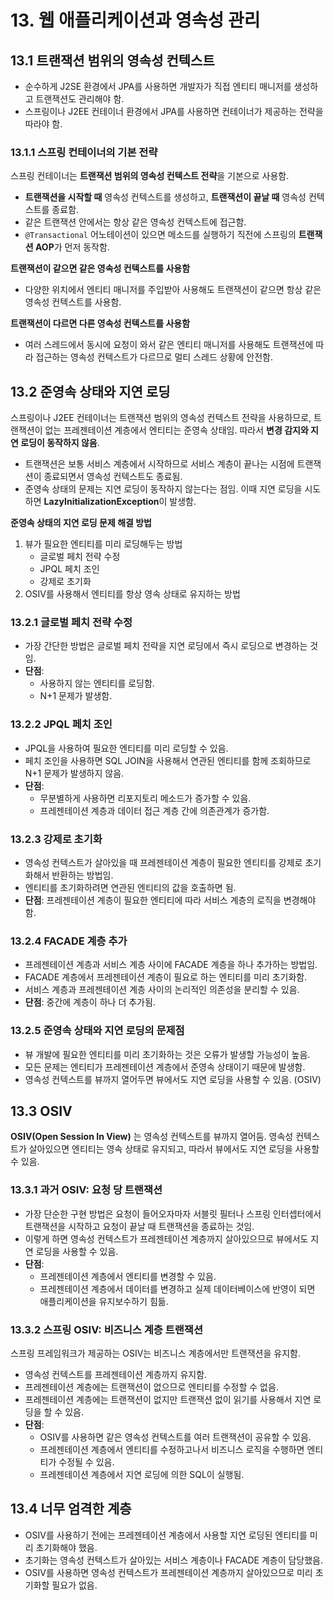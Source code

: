 # 13. 웹 애플리케이션과 영속성 관리

## 13.1 트랜잭션 범위의 영속성 컨텍스트

- 순수하게 J2SE 환경에서 JPA를 사용하면 개발자가 직접 엔티티 매니저를 생성하고 트랜잭션도 관리해야 함.
- 스프링이나 J2EE 컨테이너 환경에서 JPA를 사용하면 컨테이너가 제공하는 전략을 따라야 함.

### 13.1.1 스프링 컨테이너의 기본 전략

스프링 컨테이너는 **트랜잭션 범위의 영속성 컨텍스트 전략**을 기본으로 사용함.

- **트랜잭션을 시작할 때** 영속성 컨텍스트를 생성하고, **트랜잭션이 끝날 때** 영속성 컨텍스트를 종료함.
- 같은 트랜잭션 안에서는 항상 같은 영속성 컨텍스트에 접근함.
- `@Transactional` 어노테이션이 있으면 메소드를 실행하기 직전에 스프링의 **트랜잭션 AOP**가 먼저 동작함.

**트랜잭션이 같으면 같은 영속성 컨텍스트를 사용함**
- 다양한 위치에서 엔티티 매니저를 주입받아 사용해도 트랜잭션이 같으면 항상 같은 영속성 컨텍스트를 사용함.

**트랜잭션이 다르면 다른 영속성 컨텍스트를 사용함**
- 여러 스레드에서 동시에 요청이 와서 같은 엔티티 매니저를 사용해도 트랜잭션에 따라 접근하는 영속성 컨텍스트가 다르므로 멀티 스레드 상황에 안전함.

## 13.2 준영속 상태와 지연 로딩

스프링이나 J2EE 컨테이너는 트랜잭션 범위의 영속성 컨텍스트 전략을 사용하므로, 트랜잭션이 없는 프레젠테이션 계층에서 엔티티는 준영속 상태임. 따라서 **변경 감지와 지연 로딩이 동작하지 않음**.

- 트랜잭션은 보통 서비스 계층에서 시작하므로 서비스 계층이 끝나는 시점에 트랜잭션이 종료되면서 영속성 컨텍스트도 종료됨.
- 준영속 상태의 문제는 지연 로딩이 동작하지 않는다는 점임. 이때 지연 로딩을 시도하면 **LazyInitializationException**이 발생함.

**준영속 상태의 지연 로딩 문제 해결 방법**

1. 뷰가 필요한 엔티티를 미리 로딩해두는 방법
    - 글로벌 페치 전략 수정
    - JPQL 페치 조인
    - 강제로 초기화
2. OSIV를 사용해서 엔티티를 항상 영속 상태로 유지하는 방법

### 13.2.1 글로벌 페치 전략 수정

- 가장 간단한 방법은 글로벌 페치 전략을 지연 로딩에서 즉시 로딩으로 변경하는 것임.
- **단점**:
    - 사용하지 않는 엔티티를 로딩함.
    - N+1 문제가 발생함.

### 13.2.2 JPQL 페치 조인

- JPQL을 사용하여 필요한 엔티티를 미리 로딩할 수 있음.
- 페치 조인을 사용하면 SQL JOIN을 사용해서 연관된 엔티티를 함께 조회하므로 N+1 문제가 발생하지 않음.
- **단점**:
    - 무분별하게 사용하면 리포지토리 메소드가 증가할 수 있음.
    - 프레젠테이션 계층과 데이터 접근 계층 간에 의존관계가 증가함.

### 13.2.3 강제로 초기화

- 영속성 컨텍스트가 살아있을 때 프레젠테이션 계층이 필요한 엔티티를 강제로 초기화해서 반환하는 방법임.
- 엔티티를 초기화하려면 연관된 엔티티의 값을 호출하면 됨.
- **단점**: 프레젠테이션 계층이 필요한 엔티티에 따라 서비스 계층의 로직을 변경해야 함.

### 13.2.4 FACADE 계층 추가

- 프레젠테이션 계층과 서비스 계층 사이에 FACADE 계층을 하나 추가하는 방법임.
- FACADE 계층에서 프레젠테이션 계층이 필요로 하는 엔티티를 미리 초기화함.
- 서비스 계층과 프레젠테이션 계층 사이의 논리적인 의존성을 분리할 수 있음.
- **단점**: 중간에 계층이 하나 더 추가됨.

### 13.2.5 준영속 상태와 지연 로딩의 문제점

- 뷰 개발에 필요한 엔티티를 미리 초기화하는 것은 오류가 발생할 가능성이 높음.
- 모든 문제는 엔티티가 프레젠테이션 계층에서 준영속 상태이기 때문에 발생함.
- 영속성 컨텍스트를 뷰까지 열어두면 뷰에서도 지연 로딩을 사용할 수 있음. (OSIV)

## 13.3 OSIV

**OSIV(Open Session In View)** 는 영속성 컨텍스트를 뷰까지 열어둠. 영속성 컨텍스트가 살아있으면 엔티티는 영속 상태로 유지되고, 따라서 뷰에서도 지연 로딩을 사용할 수 있음.

### 13.3.1 과거 OSIV: 요청 당 트랜잭션

- 가장 단순한 구현 방법은 요청이 들어오자마자 서블릿 필터나 스프링 인터셉터에서 트랜잭션을 시작하고 요청이 끝날 때 트랜잭션을 종료하는 것임.
- 이렇게 하면 영속성 컨텍스트가 프레젠테이션 계층까지 살아있으므로 뷰에서도 지연 로딩을 사용할 수 있음.
- **단점**:
    - 프레젠테이션 계층에서 엔티티를 변경할 수 있음.
    - 프레젠테이션 계층에서 데이터를 변경하고 실제 데이터베이스에 반영이 되면 애플리케이션을 유지보수하기 힘듦.

### 13.3.2 스프링 OSIV: 비즈니스 계층 트랜잭션

스프링 프레임워크가 제공하는 OSIV는 비즈니스 계층에서만 트랜잭션을 유지함.

- 영속성 컨텍스트를 프레젠테이션 계층까지 유지함.
- 프레젠테이션 계층에는 트랜잭션이 없으므로 엔티티를 수정할 수 없음.
- 프레젠테이션 계층에는 트랜잭션이 없지만 트랜잭션 없이 읽기를 사용해서 지연 로딩을 할 수 있음.
- **단점**:
    - OSIV를 사용하면 같은 영속성 컨텍스트를 여러 트랜잭션이 공유할 수 있음.
    - 프레젠테이션 계층에서 엔티티를 수정하고나서 비즈니스 로직을 수행하면 엔티티가 수정될 수 있음.
    - 프레젠테이션 계층에서 지연 로딩에 의한 SQL이 실행됨.

## 13.4 너무 엄격한 계층

- OSIV를 사용하기 전에는 프레젠테이션 계층에서 사용할 지연 로딩된 엔티티를 미리 초기화해야 했음.
- 초기화는 영속성 컨텍스트가 살아있는 서비스 계층이나 FACADE 계층이 담당했음.
- OSIV를 사용하면 영속성 컨텍스트가 프레젠테이션 계층까지 살아있으므로 미리 초기화할 필요가 없음.